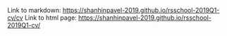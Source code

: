 Link to markdown: https://shanhinpavel-2019.github.io/rsschool-2019Q1-cv/cv
Link to html page: https://shanhinpavel-2019.github.io/rsschool-2019Q1-cv/
